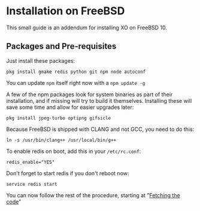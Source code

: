 # Installation on FreeBSD

This small guide is an addendum for installing XO on FreeBSD 10.

## Packages and Pre-requisites

Just install these packages:

```
pkg install gmake redis python git npm node autoconf
```
You can update `npm` itself right now with a `npm update -g`

A few of the npm packages look for system binaries as part of their installation, and if missing will try to build it themselves. Installing these will save some time and allow for easier upgrades later:

```
pkg install jpeg-turbo optipng gifsicle
```

Because FreeBSD is shipped with CLANG and not GCC, you need to do this:

```
ln -s /usr/bin/clang++ /usr/local/bin/g++
```

To enable redis on boot, add this in your `/etc/rc.conf`:

```
redis_enable="YES"
```

Don't forget to start redis if you don't reboot now:

```
service redis start
```

You can now follow the rest of the procedure, starting at "[Fetching the code](./manual_installation.md#fetching-the-code)"


